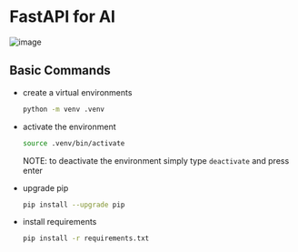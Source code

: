 # FastAPI for AI

![image](https://github.com/user-attachments/assets/433d21ba-dbf1-47a3-bcd2-5f9428cb52b8)


## Basic Commands

- create a virtual environments

    ```bash
    python -m venv .venv
    ```

- activate the environment

    ```bash
    source .venv/bin/activate
    ```

    NOTE: to deactivate the environment simply type `deactivate` and press enter

- upgrade pip

    ```bash
    pip install --upgrade pip
    ```

- install requirements

    ```bash
    pip install -r requirements.txt
    ```
